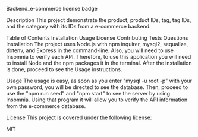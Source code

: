 Backend_e-commerce
license badge

Description
This project demonstrate the product, product IDs, tag, tag IDs, and the category with its IDs from a e-commerce backend.

Table of Contents
Installation
Usage
License
Contributing
Tests
Questions
Installation
The project uses Node.js with npm inquirer, mysql2, sequalize, dotenv, and Express in the command-line. Also, you will need to use Insomnia to verify each API. Therefore, to use this application you will need to install Node and the npm packages it in the terminal. After the installation is done, proceed to see the Usage instructions.


Usage
The usage is easy, as soon as you enter "mysql -u root -p" with your own password, you will be directed to see the database. Then, proceed to use the "npm run seed" and "npm start" to see the server by using Insomnia. Using that program it will allow you to verify the API information from the e-commerce database.

License
This project is covered under the following license:

MIT
